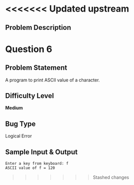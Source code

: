 <<<<<<< Updated upstream
=======
## Problem Description

# Question 6

## Problem Statement

A program to print ASCII value of a character.

## Difficulty Level 

<b>Medium</b>

## Bug Type 

Logical Error

## Sample Input & Output

```
Enter a key from keyboard: f
ASCII value of f = 120
```
>>>>>>> Stashed changes
